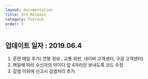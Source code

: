 ```yaml
---
layout: documentation
title: 3rd Release
category: ToCrack
order: 3
---
```


## 업데이트 일자 : 2019.06.4
  1. 훈련 메일 추가( 연봉 정보 , 교통 위반, 네이버 고객센터, 구글 고객센터)
  2. 메일에 따라 수신자의 아이디 앞 4자리만 보내도록 코드 수정
  3. 감염 이외에 신고시 감염처리 추가.